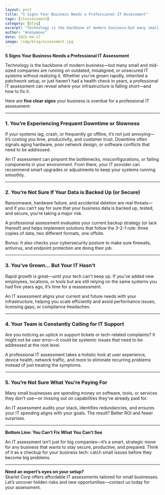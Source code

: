```yaml
---
layout: post
title: "5 Signs Your Business Needs a Professional IT Assessment"
tags: [itassessment]
category: [blog]
excerpt: "Technology is the backbone of modern business—but many small and mid-sized companies are running on outdated, misaligned, or unsecured IT systems without realizing it. Whether you’ve grown rapidly, inherited a patchwork setup, or just haven’t had a health check in years, a professional IT assessment can reveal where your infrastructure is falling short—and how to fix it."
author: "Anonymous"
date: 2025-04-17
image: /img/blog/assessment.jpg
---
```


**5 Signs Your Business Needs a Professional IT Assessment**

Technology is the backbone of modern business—but many small and mid-sized companies are running on outdated, misaligned, or unsecured IT systems without realizing it. Whether you’ve grown rapidly, inherited a patchwork setup, or just haven’t had a health check in years, a professional IT assessment can reveal where your infrastructure is falling short—and how to fix it.

Here are **five clear signs** your business is overdue for a professional IT assessment:

---

### 1. **You’re Experiencing Frequent Downtime or Slowness**

If your systems lag, crash, or frequently go offline, it’s not just annoying—it’s costing you time, productivity, and customer trust. Downtime often signals aging hardware, poor network design, or software conflicts that need to be addressed.

An IT assessment can pinpoint the bottlenecks, misconfigurations, or failing components in your environment. From there, your IT provider can recommend smart upgrades or adjustments to keep your systems running smoothly.

---

### 2. **You’re Not Sure If Your Data is Backed Up (or Secure)**

Ransomware, hardware failure, and accidental deletion are real threats—and if you can’t say for sure that your business data is backed up, tested, and secure, you’re taking a major risk.

A professional assessment evaluates your current backup strategy (or lack thereof) and helps implement solutions that follow the 3-2-1 rule: three copies of data, two different formats, one offsite.

Bonus: It also checks your cybersecurity posture to make sure firewalls, antivirus, and endpoint protection are doing their job.

---

### 3. **You’ve Grown… But Your IT Hasn’t**

Rapid growth is great—until your tech can't keep up. If you’ve added new employees, locations, or tools but are still relying on the same systems you had five years ago, it’s time for a reassessment.

An IT assessment aligns your current and future needs with your infrastructure, helping you scale efficiently and avoid performance issues, licensing gaps, or compliance headaches.

---

### 4. **Your Team is Constantly Calling for IT Support**

Are you noticing an uptick in support tickets or tech-related complaints? It might not be user error—it could be systemic issues that need to be addressed at the root level.

A professional IT assessment takes a holistic look at user experience, device health, network traffic, and more to eliminate recurring problems instead of just treating the symptoms.

---

### 5. **You’re Not Sure What You’re Paying For**

Many small businesses are spending money on software, tools, or services they don’t use—or missing out on capabilities they’ve already paid for.

An IT assessment audits your stack, identifies redundancies, and ensures your IT spending aligns with your goals. The result? Better ROI and fewer surprises.

---

**Bottom Line: You Can’t Fix What You Can’t See**

An IT assessment isn’t just for big companies—it’s a smart, strategic move for any business that wants to stay secure, productive, and prepared. Think of it as a checkup for your business tech: catch small issues before they become big problems.

---

**Need an expert’s eyes on your setup?**  
Skarlet Corp offers affordable IT assessments tailored for small businesses. Let’s uncover hidden risks and new opportunities—contact us today for your assessment.



